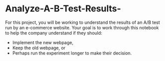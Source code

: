 # Analyze-A-B-Test-Results-
For this project, you will be working to understand the results of an A/B test run by an e-commerce website.  Your goal is to work through this notebook to help the company understand if they should:
- Implement the new webpage, 
- Keep the old webpage, or 
- Perhaps run the experiment longer to make their decision.
